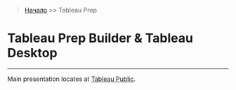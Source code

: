 > [Начало](../../README.md) >> Tableau Prep

# Tableau Prep Builder & Tableau Desktop

---

Main presentation locates at [Tableau Public](https://public.tableau.com/app/profile/yurii.z/viz/TableauPrepPresentationForSurfalytics/Dashboard1).








